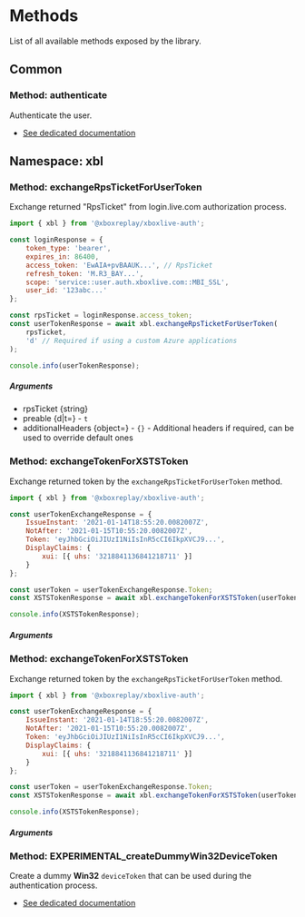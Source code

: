 # Methods

List of all available methods exposed by the library.

## Common

### Method: authenticate

Authenticate the user.

-   [See dedicated documentation](01-Authenticate.md#method-authenticate)

## Namespace: xbl

### Method: exchangeRpsTicketForUserToken

Exchange returned "RpsTicket" from login.live.com authorization process.

```javascript
import { xbl } from '@xboxreplay/xboxlive-auth';

const loginResponse = {
	token_type: 'bearer',
	expires_in: 86400,
	access_token: 'EwAIA+pvBAAUK...', // RpsTicket
	refresh_token: 'M.R3_BAY...',
	scope: 'service::user.auth.xboxlive.com::MBI_SSL',
	user_id: '123abc...'
};

const rpsTicket = loginResponse.access_token;
const userTokenResponse = await xbl.exchangeRpsTicketForUserToken(
	rpsTicket,
	'd' // Required if using a custom Azure applications
);

console.info(userTokenResponse);
```

##### Arguments

-   rpsTicket {string}
-   preable {d|t=} - `t`
-   additionalHeaders {object=} - `{}` - Additional headers if required, can be used to override default ones

### Method: exchangeTokenForXSTSToken

Exchange returned token by the `exchangeRpsTicketForUserToken` method.

```javascript
import { xbl } from '@xboxreplay/xboxlive-auth';

const userTokenExchangeResponse = {
	IssueInstant: '2021-01-14T18:55:20.0082007Z',
	NotAfter: '2021-01-15T10:55:20.0082007Z',
	Token: 'eyJhbGciOiJIUzI1NiIsInR5cCI6IkpXVCJ9...',
	DisplayClaims: {
		xui: [{ uhs: '3218841136841218711' }]
	}
};

const userToken = userTokenExchangeResponse.Token;
const XSTSTokenResponse = await xbl.exchangeTokenForXSTSToken(userToken);

console.info(XSTSTokenResponse);
```

##### Arguments

### Method: exchangeTokenForXSTSToken

Exchange returned token by the `exchangeRpsTicketForUserToken` method.

```javascript
import { xbl } from '@xboxreplay/xboxlive-auth';

const userTokenExchangeResponse = {
	IssueInstant: '2021-01-14T18:55:20.0082007Z',
	NotAfter: '2021-01-15T10:55:20.0082007Z',
	Token: 'eyJhbGciOiJIUzI1NiIsInR5cCI6IkpXVCJ9...',
	DisplayClaims: {
		xui: [{ uhs: '3218841136841218711' }]
	}
};

const userToken = userTokenExchangeResponse.Token;
const XSTSTokenResponse = await xbl.exchangeTokenForXSTSToken(userToken);

console.info(XSTSTokenResponse);
```

##### Arguments

### Method: EXPERIMENTAL_createDummyWin32DeviceToken

Create a dummy **Win32** `deviceToken` that can be used during the authentication process.

-   [See dedicated documentation](03-Experimental.md#method-experimental_createdummywin32devicetoken)
